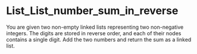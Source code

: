 # List_List_number_sum_in_reverse
You are given two non-empty linked lists representing two non-negative integers. The digits are stored in reverse order, and each of their nodes contains a single digit. Add the two numbers and return the sum as a linked list.
